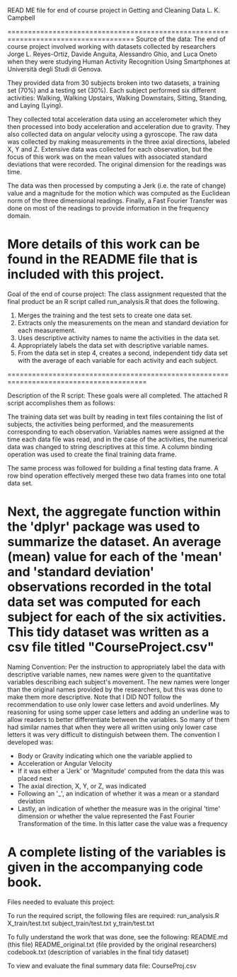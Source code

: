 ﻿READ ME file for end of course project in Getting and Cleaning Data
L. K. Campbell

=====================================================================================
Source of the data:
The end of course project involved working with datasets collected by researchers
Jorge L. Reyes-Ortiz, Davide Anguita, Alessandro Ghio, and Luca Oneto
when they were studying Human Activity Recognition Using Smartphones at
Università degli Studi di Genova.

They provided data from 30 subjects broken into two datasets, a training set (70%) and a 
testing set (30%).  Each subject performed six different activities: Walking, 
Walking Upstairs, Walking Downstairs, Sitting, Standing, and Laying (Lying).

They collected total acceleration data using an accelerometer which they then processed
into body acceleration and acceleration due to gravity.  They also collected data on
angular velocity using a gyroscope.  The raw data was collected by making measurements
in the three axial directions, labeled X, Y and Z. Extensive data was collected for each
observation, but the focus of this work was on the mean values with associated standard
deviations that were recorded. The original dimension for the readings was time.

The data was then processed by computing a Jerk (i.e. the rate of change) value and a
magnitude for the motion which was computed as the Euclidean norm of the three dimensional
readings. Finally, a Fast Fourier Transfer was done on most of the readings to provide
information in the frequency domain.

More details of this work can be found in the README file that is included with this
project.
=====================================================================================

Goal of the end of course project:
The class assignment requested that the final product be an R script called run_analysis.R 
that does the following.

1. Merges the training and the test sets to create one data set.
2. Extracts only the measurements on the mean and standard deviation for each measurement.
3. Uses descriptive activity names to name the activities in the data set.
4. Appropriately labels the data set with descriptive variable names.
5. From the data set in step 4, creates a second, independent tidy data set with the average 
   of each variable for each activity and each subject.

========================================================================================

Description of the R script:
These goals were all completed. The attached R script accomplishes them as follows:

The training data set was built by reading in text files containing the list of subjects,
the activities being performed, and the measurements corresponding to each observation.
Variables names were assigned at the time each data file was read, and in the case of the
activities, the numerical data was changed to string descriptives at this time.  A column binding
operation was used to create the final training data frame.

The same process was followed for building a final testing data frame.  A row bind operation
effectively merged these two data frames into one total data set.

Next, the aggregate function within the 'dplyr' package was used to summarize the dataset.  An average
(mean) value for each of the 'mean' and 'standard deviation' observations recorded in the total
data set was computed for each subject for each of the six activities.  This tidy dataset was
written as a csv file titled "CourseProject.csv" 
============================================================================================

Naming Convention:
Per the instruction to appropriately label the data with descriptive variable names, new names
were given to the quantitative variables describing each subject's movement.  The new names
were longer than the original names provided by the researchers, but this was done to make them
more descriptive.  Note that I DID NOT follow the recommendation to use only lower case letters
and avoid underlines.  My reasoning for using some upper case letters and adding an underline
was to allow readers to better differentiate between the variables.  So many of them had similar
names that when they were all written using only lower case letters it was very difficult to
distinguish between them.  The convention I developed was:

- Body or Gravity indicating which one the variable applied to
- Acceleration or Angular Velocity
- If it was either a 'Jerk' or 'Magnitude' computed from the data this was placed next
- The axial direction, X, Y, or Z, was indicated
- Following an '_', an indication of whether it was a mean or a standard deviation
- Lastly, an indication of whether the measure was in the original 'time' dimension or whether
	the value represented the Fast Fourier Transformation of the time.  In this latter case the
	value was a frequency
	
A complete listing of the variables is given in the accompanying code book.
==================================================================================================
Files needed to evaluate this project:

To run the required script, the following files are required:
run_analysis.R
X_train/test.txt
subject_train/test.txt
y_train/test.txt

To fully understand the work that was done, see the following:
README.md (this file)
README_original.txt (file provided by the original researchers)
codebook.txt (description of variables in the final tidy dataset)

To view and evaluate the final summary data file:
CourseProj.csv
